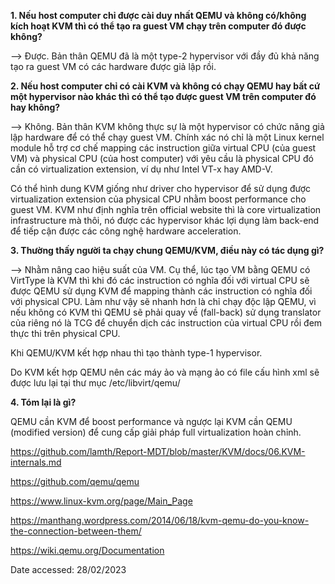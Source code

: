**1. Nếu host computer chỉ được cài duy nhất QEMU và không có/không kích hoạt KVM thì có thể tạo ra guest VM chạy trên computer đó được không?**

–> Được. Bản thân QEMU đã là một type-2 hypervisor với đầy đủ khả năng tạo ra guest VM có các hardware được giả lập rồi.

**2. Nếu host computer chỉ có cài KVM và không có chạy QEMU hay bất cứ một hypervisor nào khác thì có thể tạo được guest VM trên computer đó hay không?**

–> Không. Bản thân KVM không thực sự là một hypervisor có chức năng giả lập hardware để có thể chạy guest VM. Chính xác nó chỉ là một Linux kernel module hỗ trợ cơ chế mapping các instruction giữa virtual CPU (của guest VM) và physical CPU (của host computer) với yêu cầu là physical CPU đó cần có virtualization extension, ví dụ như Intel VT-x hay AMD-V.

Có thể hình dung KVM giống như driver cho hypervisor để sử dụng được virtualization extension của physical CPU nhằm boost performance cho guest VM. KVM như định nghĩa trên official website thì là core virtualization infrastructure mà thôi, nó được các hypervisor khác lợi dụng làm back-end để tiếp cận được các công nghệ hardware acceleration.

**3. Thường thấy người ta chạy chung QEMU/KVM, điều này có tác dụng gì?**

–> Nhằm nâng cao hiệu suất của VM. Cụ thể, lúc tạo VM bằng QEMU có VirtType là KVM thì khi đó các instruction có nghĩa đối với virtual CPU sẽ được QEMU sử dụng KVM để mapping thành các instruction có nghĩa đối với physical CPU. Làm như vậy sẽ nhanh hơn là chỉ chạy độc lập QEMU, vì nếu không có KVM thì QEMU sẽ phải quay về (fall-back) sử dụng translator của riêng nó là TCG để chuyển dịch các instruction của virtual CPU rồi đem thực thi trên physical CPU.

Khi QEMU/KVM kết hợp nhau thì tạo thành type-1 hypervisor.

Do KVM kết hợp QEMU nên các máy ảo và mạng ảo có file cấu hình xml sẽ được lưu lại tại thư mục /etc/libvirt/qemu/

**4. Tóm lại là gì?**

QEMU cần KVM để boost performance và ngược lại KVM cần QEMU (modified version) để cung cấp giải pháp full virtualization hoàn chỉnh.

<https://github.com/lamth/Report-MDT/blob/master/KVM/docs/06.KVM-internals.md>

<https://github.com/qemu/qemu>

<https://www.linux-kvm.org/page/Main_Page>

<https://manthang.wordpress.com/2014/06/18/kvm-qemu-do-you-know-the-connection-between-them/>

<https://wiki.qemu.org/Documentation>

Date accessed: 28/02/2023
